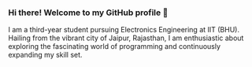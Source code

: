 ### Hi there! Welcome to my GitHub profile 👋

I am a third-year student pursuing Electronics Engineering at IIT (BHU). Hailing from the vibrant city of Jaipur, Rajasthan, I am enthusiastic about exploring the fascinating world of programming and continuously expanding my skill set.

<!--
**Broccoli2098/Broccoli2098** is a ✨ _special_ ✨ repository because its `README.md` (this file) appears on your GitHub profile.

Here are some ideas to get you started:

- 🔭 I’m currently working on ...
- 🌱 I’m currently learning ...
- 👯 I’m looking to collaborate on ...
- 🤔 I’m looking for help with ...
- 💬 Ask me about ...
- 📫 How to reach me: ...
- 😄 Pronouns: ...
- ⚡ Fun fact: ...
-->
